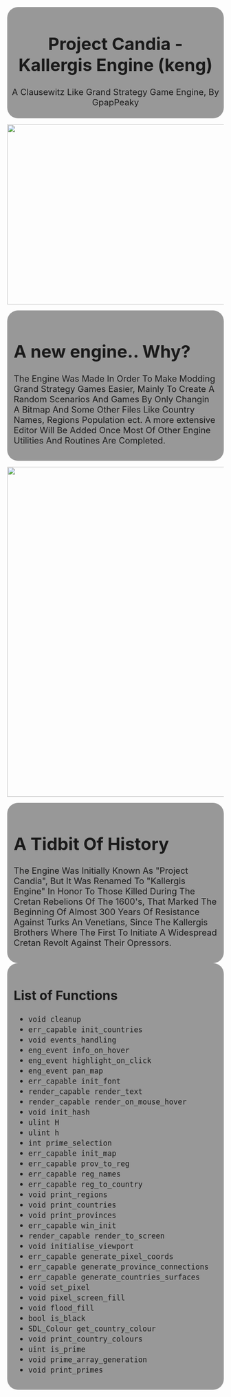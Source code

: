 <div style="background-color: rgba(0, 0, 0, 0.4);
            padding: 5px; border-radius: 25px; 
            text-align: center;
            font-size: 20px">
    <h1>Project Candia - Kallergis Engine (keng)</h1>
    <p align="center">A Clausewitz Like Grand Strategy Game Engine, By GpapPeaky</p>
</div>

<img src =" https://i.pinimg.com/564x/d8/fc/c0/d8fcc08bf770ccec00d9918e9a9bba9c.jpg"
alt = ""
style = "width: 563px;
         height: 419px; 
         display: block;
         margin: 0 auto;">

  
<div style="background-color: rgba(0, 0, 0, 0.4);
            padding: 15px;
            border-radius: 25px;
            text-align: left;
            font-size: 20px;">
    <h1>A new engine.. Why?</h1>
    <p align="left">  The Engine Was Made In Order To Make Modding Grand Strategy Games Easier, Mainly To Create A Random Scenarios And Games By Only Changin A Bitmap And Some Other Files Like Country Names, Regions Population ect. A more extensive Editor Will Be Added Once Most Of Other Engine Utilities And Routines Are Completed.  </p>
</div>

<img src='../history/map/test.bmp'
alt = ""
style = " width: 1024;
         height: 768; 
         display: block;
         margin: 0 auto;">

<div style="background-color: rgba(0, 0, 0, 0.4);
            padding: 15px;
            border-radius: 25px;
            text-align: left;
            font-size: 20px;">
    <h1>A Tidbit Of History</h1>
    <p align="left">  The Engine Was Initially Known As "Project Candia", But It Was Renamed To "Kallergis Engine" In Honor To Those Killed During The Cretan Rebelions Of The 1600's, That Marked The Beginning Of Almost 300 Years Of Resistance Against Turks An Venetians, Since The Kallergis Brothers Where The First To Initiate A Widespread Cretan Revolt Against Their Opressors.  </p>
</div>

<div style="background-color: rgba(0, 0, 0, 0.4); padding: 15px; border-radius: 25px; text-align: left; font-size: 20px;">

## List of Functions

- `void cleanup`
- `err_capable init_countries`
- `void events_handling`
- `eng_event info_on_hover`
- `eng_event highlight_on_click`
- `eng_event pan_map`
- `err_capable init_font`
- `render_capable render_text`
- `render_capable render_on_mouse_hover`
- `void init_hash`
- `ulint H`
- `ulint h`
- `int prime_selection`
- `err_capable init_map`
- `err_capable prov_to_reg`
- `err_capable reg_names`
- `err_capable reg_to_country`
- `void print_regions`
- `void print_countries`
- `void print_provinces`
- `err_capable win_init`
- `render_capable render_to_screen`
- `void initialise_viewport`
- `err_capable generate_pixel_coords`
- `err_capable generate_province_connections`
- `err_capable generate_countries_surfaces`
- `void set_pixel`
- `void pixel_screen_fill`
- `void flood_fill`
- `bool is_black`
- `SDL_Colour get_country_colour`
- `void print_country_colours`
- `uint is_prime`
- `void prime_array_generation`
- `void print_primes`
